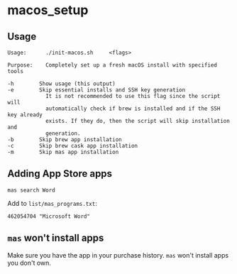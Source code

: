 # macos_setup

## Usage

    Usage:      ./init-macos.sh     <flags>

    Purpose:    Completely set up a fresh macOS install with specified tools

    -h        Show usage (this output)
    -e        Skip essential installs and SSH key generation
                It is not recommended to use this flag since the script will
                automatically check if brew is installed and if the SSH key already
                exists. If they do, then the script will skip installation and
                generation.
    -b        Skip brew app installation
    -c        Skip brew cask app installation
    -m        Skip mas app installation


## Adding App Store apps

    mas search Word

Add to `list/mas_programs.txt`:

    462054704 "Microsoft Word"

## `mas` won't install apps

Make sure you have the app in your purchase history. `mas` won't install apps you don't own.
